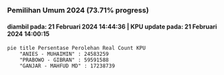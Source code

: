 ### Pemilihan Umum 2024 (73.71% progress)
#### diambil pada: 21 Februari 2024 14:44:36 | KPU update pada: 21 Februari 2024 14:00:15

```mermaid
pie title Persentase Perolehan Real Count KPU
    "ANIES - MUHAIMIN" : 24583259
    "PRABOWO - GIBRAN" : 59591588
    "GANJAR - MAHFUD MD" : 17238739
```
